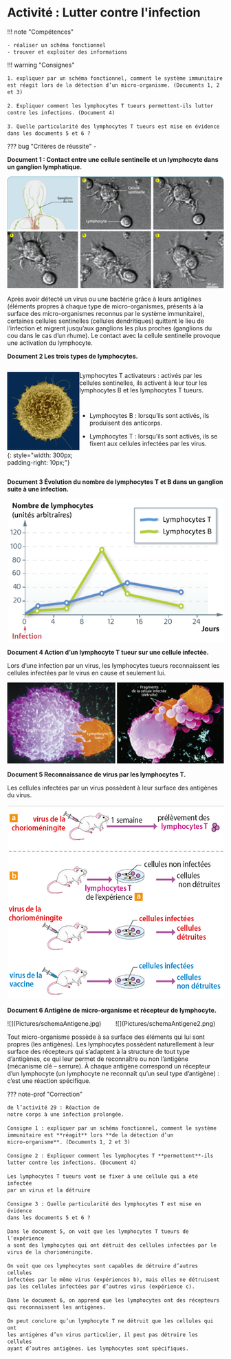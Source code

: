# Activité : Lutter contre l'infection

!!! note "Compétences"

    - réaliser un schéma fonctionnel
    - trouver et exploiter des informations 

!!! warning "Consignes"

    1. expliquer par un schéma fonctionnel, comment le système immunitaire est réagit lors de la détection d’un micro-organisme. (Documents 1, 2 et 3)

    2. Expliquer comment les lymphocytes T tueurs permettent-ils lutter contre les infections. (Document 4)
    
    3. Quelle particularité des lymphocytes T tueurs est mise en évidence dans les documents 5 et 6 ?
    
??? bug "Critères de réussite"
    - 





**Document 1 : Contact entre une cellule sentinelle et un lymphocyte dans un ganglion lymphatique.**

![](Pictures/cellulesSentinelles.png)

Après avoir détecté un virus ou une bactérie grâce à leurs antigènes (éléments propres à chaque type de micro-organismes, présents à la surface des micro-organismes reconnus par le système immunitaire), certaines cellules sentinelles (cellules dendritiques) quittent le lieu de l’infection et migrent jusqu’aux ganglions les plus proches (ganglions du cou dans le cas d’un rhume). Le contact avec la cellule sentinelle provoque une activation du lymphocyte.

**Document 2 Les trois types de lymphocytes.**


<div markdown style="display:flex; flex-direction:row;">

<div markdown style="display:flex; flex-direction:column; flex : 1 1 0;">

![](Pictures/lymphocyteT.png){: style="width: 300px; padding-right: 10px;"}
</div>

<div markdown style="display:flex; flex-direction:column; flex : 2 1 0;">

Lymphocytes T activateurs : activés par les cellules sentinelles, ils activent à leur tour les lymphocytes B et les lymphocytes T tueurs.

- Lymphocytes B : lorsqu’ils sont activés, ils produisent des anticorps.

-   Lymphocytes T : lorsqu’ils sont activés, ils se fixent aux cellules infectées par les virus.
</div>

</div>

**Document 3 Évolution du nombre de lymphocytes T et B dans un ganglion suite à une infection.**

![](Pictures/graphNbLymphocyte.png)

**Document 4 Action d’un lymphocyte T tueur sur une cellule infectée.**

Lors d’une infection par un virus, les lymphocytes tueurs reconnaissent les cellules infectées par le virus en cause et seulement lui.

![](Pictures/actionLymphocyteT.png)



**Document 5 Reconnaissance de virus par les lymphocytes T.**

Les cellules infectées par un virus possèdent à leur surface des antigènes du virus.

![](Pictures/expLymphocyteT.png)



**Document 6 Antigène de micro-organisme et récepteur de lymphocyte.**

<div markdown style="display:flex; flex-direction:row;">


<div markdown style="display:flex; flex-direction:column; flex : 1 1 0;">
![](Pictures/schemaAntigene.jpg)
</div>

<div markdown style="display:flex; flex-direction:column; flex : 1 1 0;">
![](Pictures/schemaAntigene2.png)
</div>
</div>

Tout micro-organisme possède à sa surface des éléments qui lui sont propres (les antigènes). Les lymphocytes possèdent naturellement à leur surface des récepteurs qui s’adaptent à la structure de tout type d’antigènes, ce qui leur permet de reconnaître ou non l’antigène (mécanisme clé – serrure). À chaque antigène correspond un récepteur d’un lymphocyte (un lymphocyte ne reconnaît qu’un seul type d’antigène) : c’est une réaction spécifique.

??? note-prof "Correction"

    de l’activité 29 : Réaction de
    notre corps à une infection prolongée.

    Consigne 1 : expliquer par un schéma fonctionnel, comment le système
    immunitaire est **réagit** lors **de la détection d’un
    micro-organisme**. (Documents 1, 2 et 3)

    Consigne 2 : Expliquer comment les lymphocytes T **permettent**-ils
    lutter contre les infections. (Document 4)

    Les lymphocytes T tueurs vont se fixer à une cellule qui a été infectée
    par un virus et la détruire

    Consigne 3 : Quelle particularité des lymphocytes T est mise en évidence
    dans les documents 5 et 6 ?

    Dans le document 5, on voit que les lymphocytes T tueurs de l’expérience
    a sont des lymphocytes qui ont détruit des cellules infectées par le
    virus de la chorioméningite.

    On voit que ces lymphocytes sont capables de détruire d’autres cellules
    infectées par le même virus (expériences b), mais elles ne détruisent
    pas les cellules infectées par d’autres virus (expérience c).

    Dans le document 6, on apprend que les lymphocytes ont des récepteurs
    qui reconnaissent les antigènes.

    On peut conclure qu’un lymphocyte T ne détruit que les cellules qui ont
    les antigènes d’un virus particulier, il peut pas détruire les cellules
    ayant d’autres antigènes. Les lymphocytes sont spécifiques.
